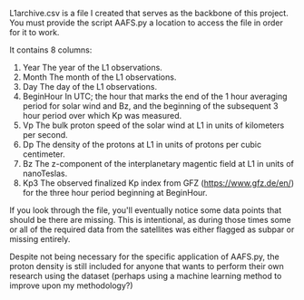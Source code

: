 L1archive.csv is a file I created that serves as the backbone of this project.
You must provide the script AAFS.py a location to access the file in order for
it to work.

It contains 8 columns:

1) Year
The year of the L1 observations.
2) Month
The month of the L1 observations.
3) Day
The day of the L1 observations.
4) BeginHour
In UTC; the hour that marks the end of the 1 hour averaging period for solar wind and Bz,
and the beginning of the subsequent 3 hour period over which Kp was measured.
5) Vp
The bulk proton speed of the solar wind at L1 in units of kilometers per second.
6) Dp
The density of the protons at L1 in units of protons per cubic centimeter.
7) Bz
The z-component of the interplanetary magentic field at L1 in units of nanoTeslas.
8) Kp3
The observed finalized Kp index from GFZ (https://www.gfz.de/en/) for the three hour
period beginning at BeginHour.

If you look through the file, you'll eventually notice some data points that should be
there are missing. This is intentional, as during those times some or all of the required
data from the satellites was either flagged as subpar or missing entirely. 

Despite not being necessary for the specific application of AAFS.py, the proton density
is still included for anyone that wants to perform their own research using the dataset
(perhaps using a machine learning method to improve upon my methodology?)
